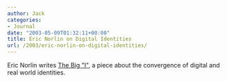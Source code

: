 ```yaml
---
author: Jack
categories:
- Journal
date: "2003-05-09T01:32:11+00:00"
title: Eric Norlin on Digital Identities
url: /2003/eric-norlin-on-digital-identities/
---
```


Eric Norlin writes [The Big "I"][1], a piece about the convergence of digital and real world identities.

 [1]: http://www.topica.com/lists/tdcrc/read/message.html?mid=1607195433&sort=d&start=52